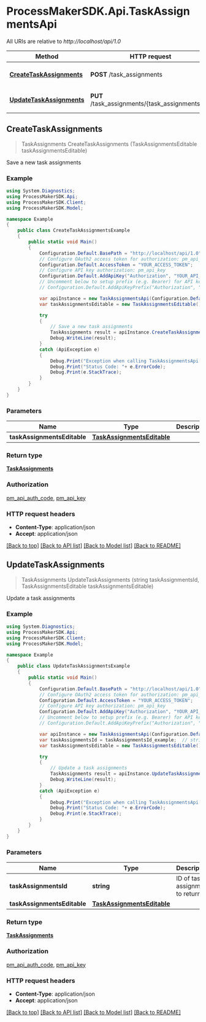 # ProcessMakerSDK.Api.TaskAssignmentsApi

All URIs are relative to *http://localhost/api/1.0*

Method | HTTP request | Description
------------- | ------------- | -------------
[**CreateTaskAssignments**](TaskAssignmentsApi.md#createtaskassignments) | **POST** /task_assignments | Save a new task assignments
[**UpdateTaskAssignments**](TaskAssignmentsApi.md#updatetaskassignments) | **PUT** /task_assignments/{task_assignments_id} | Update a task assignments



## CreateTaskAssignments

> TaskAssignments CreateTaskAssignments (TaskAssignmentsEditable taskAssignmentsEditable)

Save a new task assignments

### Example

```csharp
using System.Diagnostics;
using ProcessMakerSDK.Api;
using ProcessMakerSDK.Client;
using ProcessMakerSDK.Model;

namespace Example
{
    public class CreateTaskAssignmentsExample
    {
        public static void Main()
        {
            Configuration.Default.BasePath = "http://localhost/api/1.0";
            // Configure OAuth2 access token for authorization: pm_api_auth_code
            Configuration.Default.AccessToken = "YOUR_ACCESS_TOKEN";
            // Configure API key authorization: pm_api_key
            Configuration.Default.AddApiKey("Authorization", "YOUR_API_KEY");
            // Uncomment below to setup prefix (e.g. Bearer) for API key, if needed
            // Configuration.Default.AddApiKeyPrefix("Authorization", "Bearer");

            var apiInstance = new TaskAssignmentsApi(Configuration.Default);
            var taskAssignmentsEditable = new TaskAssignmentsEditable(); // TaskAssignmentsEditable | 

            try
            {
                // Save a new task assignments
                TaskAssignments result = apiInstance.CreateTaskAssignments(taskAssignmentsEditable);
                Debug.WriteLine(result);
            }
            catch (ApiException e)
            {
                Debug.Print("Exception when calling TaskAssignmentsApi.CreateTaskAssignments: " + e.Message );
                Debug.Print("Status Code: "+ e.ErrorCode);
                Debug.Print(e.StackTrace);
            }
        }
    }
}
```

### Parameters


Name | Type | Description  | Notes
------------- | ------------- | ------------- | -------------
 **taskAssignmentsEditable** | [**TaskAssignmentsEditable**](TaskAssignmentsEditable.md)|  | 

### Return type

[**TaskAssignments**](TaskAssignments.md)

### Authorization

[pm_api_auth_code](../README.md#pm_api_auth_code), [pm_api_key](../README.md#pm_api_key)

### HTTP request headers

- **Content-Type**: application/json
- **Accept**: application/json

[[Back to top]](#)
[[Back to API list]](../README.md#documentation-for-api-endpoints)
[[Back to Model list]](../README.md#documentation-for-models)
[[Back to README]](../README.md)


## UpdateTaskAssignments

> TaskAssignments UpdateTaskAssignments (string taskAssignmentsId, TaskAssignmentsEditable taskAssignmentsEditable)

Update a task assignments

### Example

```csharp
using System.Diagnostics;
using ProcessMakerSDK.Api;
using ProcessMakerSDK.Client;
using ProcessMakerSDK.Model;

namespace Example
{
    public class UpdateTaskAssignmentsExample
    {
        public static void Main()
        {
            Configuration.Default.BasePath = "http://localhost/api/1.0";
            // Configure OAuth2 access token for authorization: pm_api_auth_code
            Configuration.Default.AccessToken = "YOUR_ACCESS_TOKEN";
            // Configure API key authorization: pm_api_key
            Configuration.Default.AddApiKey("Authorization", "YOUR_API_KEY");
            // Uncomment below to setup prefix (e.g. Bearer) for API key, if needed
            // Configuration.Default.AddApiKeyPrefix("Authorization", "Bearer");

            var apiInstance = new TaskAssignmentsApi(Configuration.Default);
            var taskAssignmentsId = taskAssignmentsId_example;  // string | ID of task assignment to return
            var taskAssignmentsEditable = new TaskAssignmentsEditable(); // TaskAssignmentsEditable | 

            try
            {
                // Update a task assignments
                TaskAssignments result = apiInstance.UpdateTaskAssignments(taskAssignmentsId, taskAssignmentsEditable);
                Debug.WriteLine(result);
            }
            catch (ApiException e)
            {
                Debug.Print("Exception when calling TaskAssignmentsApi.UpdateTaskAssignments: " + e.Message );
                Debug.Print("Status Code: "+ e.ErrorCode);
                Debug.Print(e.StackTrace);
            }
        }
    }
}
```

### Parameters


Name | Type | Description  | Notes
------------- | ------------- | ------------- | -------------
 **taskAssignmentsId** | **string**| ID of task assignment to return | 
 **taskAssignmentsEditable** | [**TaskAssignmentsEditable**](TaskAssignmentsEditable.md)|  | 

### Return type

[**TaskAssignments**](TaskAssignments.md)

### Authorization

[pm_api_auth_code](../README.md#pm_api_auth_code), [pm_api_key](../README.md#pm_api_key)

### HTTP request headers

- **Content-Type**: application/json
- **Accept**: application/json

[[Back to top]](#)
[[Back to API list]](../README.md#documentation-for-api-endpoints)
[[Back to Model list]](../README.md#documentation-for-models)
[[Back to README]](../README.md)

